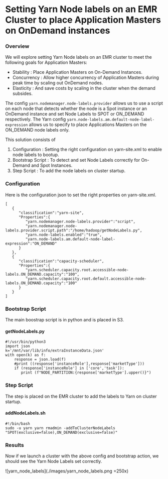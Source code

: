 
# Setting Yarn Node labels on an EMR Cluster to place Application Masters on OnDemand instances 

### Overview

We will explore setting Yarn Node labels on an EMR cluster to meet the following goals for Application Masters:

- Stability : Place Application Masters on On-Demand Instances.
- Concurrency : Allow higher concurrency of Application Masters during peak time by scaling out OnDemand nodes.
- Elasticity : And save costs by scaling in the cluster when the demand subsides.

The config `yarn.nodemanager.node-labels.provider` allows us to use a script on each node that detects whether the node is a Spot instance or an OnDemand instance and set Node Labels to SPOT or ON_DEMAND respectively. The Yarn config `yarn.node-labels.am.default-node-label-expression` allows us to specify to place Applications Masters on the ON_DEMAND node labels only.

This solution consists of

1. Configuration : Setting the right configuration on yarn-site.xml to enable node labels to bootup.
2. Bootstrap Script : To detect and set Node Labels correctly for On-Demand and Spot Instances.
3. Step Script : To add the node labels on cluster startup.

### Configuration

Here is the configuration json to set the right properties on yarn-site.xml. 

```
[
   {
      "classification":"yarn-site",
      "Properties":{
         "yarn.nodemanager.node-labels.provider":"script",
         "yarn.nodemanager.node-labels.provider.script.path":"/home/hadoop/getNodeLabels.py",
         "yarn.node-labels.enabled":"true",
         "yarn.node-labels.am.default-node-label-expression":"ON_DEMAND"
      }
   },
   {
      "classification":"capacity-scheduler",
      "Properties":{
         "yarn.scheduler.capacity.root.accessible-node-labels.ON_DEMAND.capacity":"100",
         "yarn.scheduler.capacity.root.default.accessible-node-labels.ON_DEMAND.capacity":"100"
      }
   }
]
```

### Bootstrap Script

The main boostrap script is in python and is placed in S3.

#### getNodeLabels.py

```
#!/usr/bin/python3
import json
k='/mnt/var/lib/info/extraInstanceData.json'
with open(k) as f:
    response = json.load(f)
    #print ((response['instanceRole'],response['marketType']))
    if (response['instanceRole'] in ['core','task']):
       print (f"NODE_PARTITION:{response['marketType'].upper()}")
```

### Step Script

The step is placed on the EMR cluster to add the labels to Yarn on cluster startup.

#### addNodeLabels.sh

```
#!/bin/bash
sudo -u yarn yarn rmadmin -addToClusterNodeLabels "SPOT(exclusive=false),ON_DEMAND(exclusive=false)"
```

### Results

Now if we launch a cluster with the above config and bootstrap action, we should see the Yarn Node Labels set correctly.

![yarn_node_labels](./images/yarn_node_labels.png =250x)







